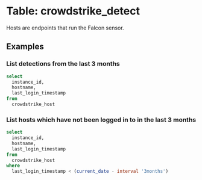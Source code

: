 # Table: crowdstrike_detect

Hosts are endpoints that run the Falcon sensor.

## Examples

### List detections from the last 3 months

```sql
select
  instance_id,
  hostname,
  last_login_timestamp
from
  crowdstrike_host
```

### List hosts which have not been logged in to in the last 3 months

```sql
select
  instance_id,
  hostname,
  last_login_timestamp
from
  crowdstrike_host
where
  last_login_timestamp < (current_date - interval '3months')
```
